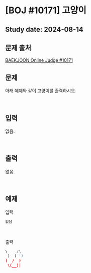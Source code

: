 
<h1>[BOJ #10171] 고양이


<h2>Study date: 2024-08-14


## 문제 출처

[BAEKJOON Online Judge #10171](https://www.acmicpc.net/problem/10171)



## 문제


아래 예제와 같이 고양이를 출력하시오.


<br>


## 입력


없음.


<br>


## 출력


없음.


<br>


## 예제


입력

```python
없음
```

<br>

출력

```python
\    /\
 )  ( ')
(  /  )
 \(__)|

```

<br>



